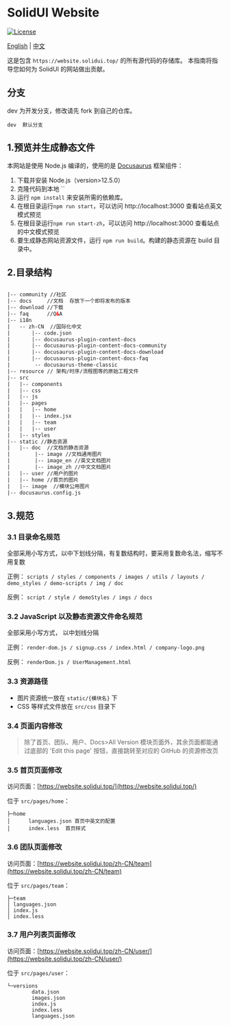 # SolidUI Website

[![License](https://img.shields.io/badge/license-Apache%202-4EB1BA.svg)](https://www.apache.org/licenses/LICENSE-2.0.html)

[English](README.md) | [中文](README_ZH.md)

这是包含 `https://website.solidui.top/` 的所有源代码的存储库。
本指南将指导您如何为 SolidUI 的网站做出贡献。

## 分支

dev 为开发分支，修改请先 fork 到自己的仓库。

```
dev  默认分支
```

## 1.预览并生成静态文件

本网站是使用 Node.js 编译的，使用的是 [Docusaurus](https://docusaurus.io/) 框架组件：

1. 下载并安装 Node.js（version>12.5.0）
2. 克隆代码到本地 ``
2. 运行 `npm install` 来安装所需的依赖库。
3. 在根目录运行`npm run start`，可以访问 http://localhost:3000 查看站点英文模式预览
4. 在根目录运行`npm run start-zh`，可以访问 http://localhost:3000 查看站点的中文模式预览
5. 要生成静态网站资源文件，运行 `npm run build`。构建的静态资源在 build 目录中。

## 2.目录结构

```html

|-- community //社区
|-- docs     //文档  存放下一个即将发布的版本
|-- download //下载
|-- faq      //Q&A
|-- i18n
|   -- zh-CN  //国际化中文
|       |-- code.json
|       |-- docusaurus-plugin-content-docs
|       |-- docusaurus-plugin-content-docs-community
|       |-- docusaurus-plugin-content-docs-download
|       |-- docusaurus-plugin-content-docs-faq
|        -- docusaurus-theme-classic
|-- resource // 架构/时序/流程图等的原始工程文件
|-- src
|   |-- components
|   |-- css
|   |-- js
|   |-- pages
|   |   |-- home
|   |   |-- index.jsx
|   |   |-- team
|   |   |-- user
|   |-- styles
|-- static //静态资源
|   |-- doc  //文档的静态资源
|        |-- image //文档通用图片
|        |-- image_en //英文文档图片
|        |-- image_zh //中文文档图片
|   |-- user //用户的图片
|   |-- home //首页的图片
|   |-- image  //模块公用图片
|-- docusaurus.config.js

```

## 3.规范

### 3.1 目录命名规范

全部采用小写方式，以中下划线分隔，有复数结构时，要采用复数命名法，缩写不用复数

正例： `scripts / styles / components / images / utils / layouts / demo_styles / demo-scripts / img / doc`

反例： `script / style / demoStyles / imgs / docs`

### 3.2 JavaScript 以及静态资源文件命名规范

全部采用小写方式， 以中划线分隔

正例： `render-dom.js / signup.css / index.html / company-logo.png`

反例： `renderDom.js / UserManagement.html`

### 3.3 资源路径

* 图片资源统一放在 `static/{模块名}` 下
* CSS 等样式文件放在 `src/css` 目录下

### 3.4 页面内容修改

> 除了首页、团队、用户、Docs>All Version 模块页面外，其余页面都能通过底部的 'Edit this page' 按钮，直接跳转至对应的 GitHub 的资源修改页

### 3.5 首页页面修改

访问页面：[https://website.solidui.top/](https://website.solidui.top/)

位于 `src/pages/home`：

```
├─home
│      languages.json 首页中英文的配置
│      index.less  首页样式
```

### 3.6 团队页面修改

访问页面：[https://website.solidui.top/zh-CN/team](https://website.solidui.top/zh-CN/team)

位于 `src/pages/team`：

```
├─team
│ languages.json
│ index.js
│ index.less
```

### 3.7  用户列表页面修改

访问页面：[https://website.solidui.top/zh-CN/user/](https://website.solidui.top/zh-CN/user/)

位于 `src/pages/user`：

```
└─versions
        data.json
        images.json
        index.js
        index.less
        languages.json
```

